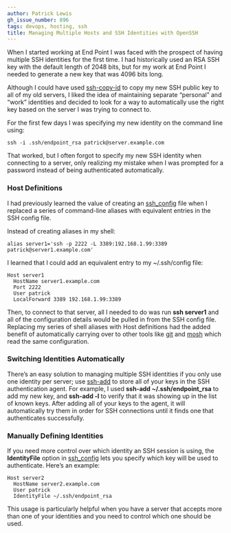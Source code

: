 ```yaml
---
author: Patrick Lewis
gh_issue_number: 896
tags: devops, hosting, ssh
title: Managing Multiple Hosts and SSH Identities with OpenSSH
---
```


When I started working at End Point I was faced with the prospect of having multiple SSH identities for the first time. I had historically used an RSA SSH key with the default length of 2048 bits, but for my work at End Point I needed to generate a new key that was 4096 bits long. 

Although I could have used [ssh-copy-id](https://linux.die.net/man/1/ssh-copy-id) to copy my new SSH public key to all of my old servers, I liked the idea of maintaining separate “personal” and “work” identities and decided to look for a way to automatically use the right key based on the server I was trying to connect to.

For the first few days I was specifying my new identity on the command line using:

```
ssh -i .ssh/endpoint_rsa patrick@server.example.com
```

That worked, but I often forgot to specify my new SSH identity when connecting to a server, only realizing my mistake when I was prompted for a password instead of being authenticated automatically.

### Host Definitions

I had previously learned the value of creating an [ssh_config](https://linux.die.net/man/5/ssh_config) file when I replaced a series of command-line aliases with equivalent entries in the SSH config file. 

Instead of creating aliases in my shell:

```
alias server1='ssh -p 2222 -L 3389:192.168.1.99:3389 patrick@server1.example.com'
```

I learned that I could add an equivalent entry to my ~/.ssh/config file:

```
Host server1
  HostName server1.example.com
  Port 2222
  User patrick
  LocalForward 3389 192.168.1.99:3389
```

Then, to connect to that server, all I needed to do was run **ssh server1** and all of the configuration details would be pulled in from the SSH config file. Replacing my series of shell aliases with Host definitions had the added benefit of automatically carrying over to other tools like [git](https://git-scm.com/) and [mosh](https://mosh.mit.edu/) which read the same configuration.

### Switching Identities Automatically

There’s an easy solution to managing multiple SSH identities if you only use one identity per server; use [ssh-add](https://linux.die.net/man/1/ssh-add) to store all of your keys in the SSH authentication agent. For example, I used **ssh-add ~/.ssh/endpoint_rsa** to add my new key, and **ssh-add -l** to verify that it was showing up in the list of known keys. After adding all of your keys to the agent, it will automatically try them in order for SSH connections until it finds one that authenticates successfully. 

### Manually Defining Identities

If you need more control over which identity an SSH session is using, the **IdentityFile** option in [ssh_config](https://linux.die.net/man/5/ssh_config) lets you specify which key will be used to authenticate. Here’s an example:

```
Host server2
  HostName server2.example.com
  User patrick
  IdentityFile ~/.ssh/endpoint_rsa
```

This usage is particularly helpful when you have a server that accepts more than one of your identities and you need to control which one should be used.
